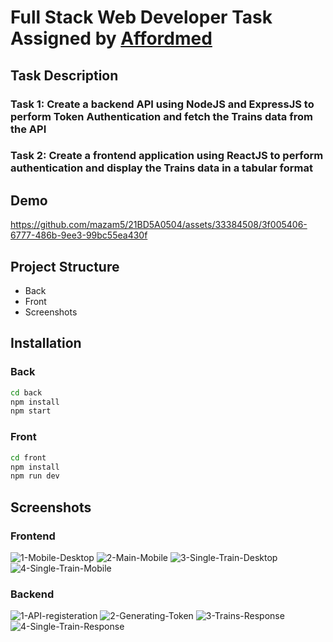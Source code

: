 
# Full Stack Web Developer Task Assigned by [Affordmed](https://www.linkedin.com/company/affordmed/?originalSubdomain=in)

## Task Description

### Task 1: Create a backend API using NodeJS and ExpressJS to perform Token Authentication and fetch the Trains data from the API

### Task 2: Create a frontend application using ReactJS to perform authentication and display the Trains data in a tabular format

## Demo


https://github.com/mazam5/21BD5A0504/assets/33384508/3f005406-6777-486b-9ee3-99bc55ea430f


##

## Project Structure

- Back
- Front
- Screenshots

## Installation

### Back

```bash
cd back
npm install
npm start
```

### Front

```bash
cd front
npm install
npm run dev
```

## Screenshots

### Frontend
![1-Mobile-Desktop](https://github.com/mazam5/21BD5A0504/assets/33384508/efc7e11c-bda7-491f-801d-f1e1a5d691e5)
![2-Main-Mobile](https://github.com/mazam5/21BD5A0504/assets/33384508/964745c9-bce5-425e-9068-9cdb52085bd2)
![3-Single-Train-Desktop](https://github.com/mazam5/21BD5A0504/assets/33384508/f0dfe185-b26e-4f69-983d-56ff97d2acb5)
![4-Single-Train-Mobile](https://github.com/mazam5/21BD5A0504/assets/33384508/9c7fa4ad-38d3-40e4-a692-b2235e65f01f)

### Backend

![1-API-registeration](https://github.com/mazam5/21BD5A0504/assets/33384508/7157d9db-d539-4af0-9a32-bd0a9f77eb00)
![2-Generating-Token](https://github.com/mazam5/21BD5A0504/assets/33384508/b56683af-32b1-4fb1-9417-43f8d01eea40)
![3-Trains-Response](https://github.com/mazam5/21BD5A0504/assets/33384508/27cca90f-0b31-4c0b-a429-ddc48658b232)
![4-Single-Train-Response](https://github.com/mazam5/21BD5A0504/assets/33384508/c7df3470-7bfd-4e05-be31-59035fad222e)
